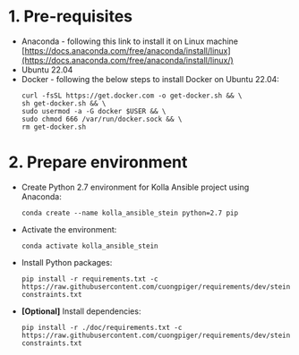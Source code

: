 # 1. Pre-requisites
* Anaconda - following this link to install it on Linux machine [https://docs.anaconda.com/free/anaconda/install/linux](https://docs.anaconda.com/free/anaconda/install/linux/)
* Ubuntu 22.04
* Docker - following the below steps to install Docker on Ubuntu 22.04:
  ```bash=
  curl -fsSL https://get.docker.com -o get-docker.sh && \
  sh get-docker.sh && \
  sudo usermod -a -G docker $USER && \
  sudo chmod 666 /var/run/docker.sock && \
  rm get-docker.sh
  ```

# 2. Prepare environment
* Create Python 2.7 environment for Kolla Ansible project using Anaconda:
  ```bash=
  conda create --name kolla_ansible_stein python=2.7 pip
  ```
  
* Activate the environment:
  ```bash=
  conda activate kolla_ansible_stein
  ```
  
* Install Python packages:
  ```bash=
  pip install -r requirements.txt -c https://raw.githubusercontent.com/cuongpiger/requirements/dev/stein/upper-constraints.txt
  ```
  
* **[Optional]** Install dependencies:
  ```bash=
  pip install -r ./doc/requirements.txt -c https://raw.githubusercontent.com/cuongpiger/requirements/dev/stein/upper-constraints.txt
  ```